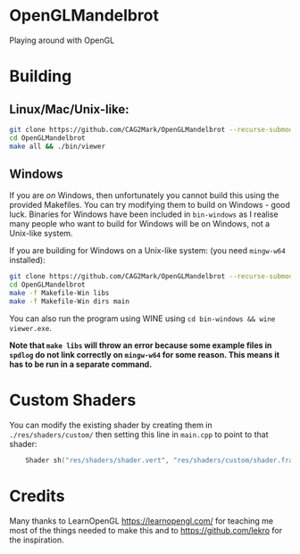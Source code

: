 # OpenGLMandelbrot
Playing around with OpenGL

# Building
## Linux/Mac/Unix-like:
```bash
git clone https://github.com/CAG2Mark/OpenGLMandelbrot --recurse-submodules
cd OpenGLMandelbrot
make all && ./bin/viewer
```
## Windows
If you are *on* Windows, then unfortunately you cannot build this using the provided Makefiles. You can try modifying them to build on Windows - good luck. 
Binaries for Windows have been included in `bin-windows` as I realise many people who want to build for Windows will be on Windows, not a Unix-like system.

If you are building for Windows on a Unix-like system: (you need `mingw-w64` installed):
```bash
git clone https://github.com/CAG2Mark/OpenGLMandelbrot --recurse-submodules
cd OpenGLMandelbrot
make -f Makefile-Win libs
make -f Makefile-Win dirs main
```
You can also run the program using WINE using `cd bin-windows && wine viewer.exe`.

**Note that `make libs` will throw an error because some example files in `spdlog` do not link correctly on `mingw-w64` for some reason. This means it has to be run in a separate command.**


# Custom Shaders
You can modify the existing shader by creating them in `./res/shaders/custom/` then setting this line in `main.cpp` to point to that shader:
```cpp
	Shader sh("res/shaders/shader.vert", "res/shaders/custom/shader.frag");
```

# Credits
Many thanks to LearnOpenGL https://learnopengl.com/ for teaching me most of the things needed to make this and to https://github.com/lekro for the inspiration.

